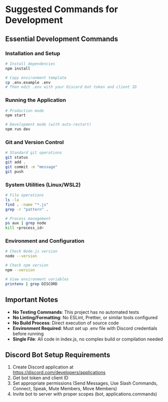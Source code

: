 # Suggested Commands for Development

## Essential Development Commands

### Installation and Setup
```bash
# Install dependencies
npm install

# Copy environment template
cp .env.example .env
# Then edit .env with your Discord bot token and client ID
```

### Running the Application
```bash
# Production mode
npm start

# Development mode (with auto-restart)
npm run dev
```

### Git and Version Control
```bash
# Standard git operations
git status
git add .
git commit -m "message"
git push
```

### System Utilities (Linux/WSL2)
```bash
# File operations
ls -la
find . -name "*.js"
grep -r "pattern" .

# Process management
ps aux | grep node
kill <process_id>
```

### Environment and Configuration
```bash
# Check Node.js version
node --version

# Check npm version  
npm --version

# View environment variables
printenv | grep DISCORD
```

## Important Notes
- **No Testing Commands**: This project has no automated tests
- **No Linting/Formatting**: No ESLint, Prettier, or similar tools configured
- **No Build Process**: Direct execution of source code
- **Environment Required**: Must set up .env file with Discord credentials before running
- **Single File**: All code in index.js, no complex build or compilation needed

## Discord Bot Setup Requirements
1. Create Discord application at https://discord.com/developers/applications
2. Get bot token and client ID
3. Set appropriate permissions (Send Messages, Use Slash Commands, Connect, Speak, Mute Members, Move Members)
4. Invite bot to server with proper scopes (bot, applications.commands)